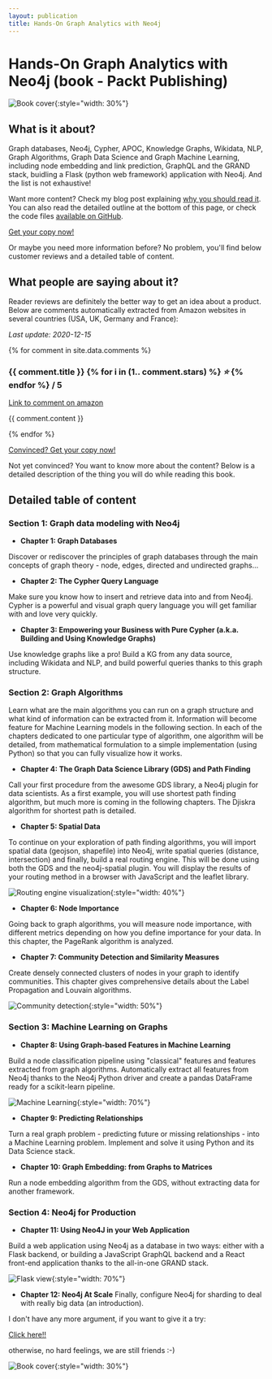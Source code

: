 ```yaml
---
layout: publication
title: Hands-On Graph Analytics with Neo4j
---
```


# Hands-On Graph Analytics with Neo4j (book - Packt Publishing)

![Book cover](/img/51vPQ6l1RdL.jpg){:style="width: 30%"}

## What is it about?

Graph databases, Neo4j, Cypher, APOC, Knowledge Graphs, Wikidata, NLP, Graph Algorithms, Graph Data Science and Graph Machine Learning, including node embedding and link prediction, GraphQL and the GRAND stack, buidling a Flask (python web framework) application with Neo4j. And the list is not exhaustive!

Want more content? Check my blog post explaining [why you should read it](https://medium.com/@st3llasia/why-you-should-read-hands-on-graph-analytics-with-neo4j-b1a65c7ce654). You can also read the detailed outline at the bottom of this page, or check the code files [available on GitHub](https://github.com/PacktPublishing/Hands-On-Graph-Analytics-with-Neo4j).

<p class="p-button">
  <a href="https://www.amazon.com/gp/product/B08FBJ3B1S" class="button">Get your copy now!</a>
</p>

Or maybe you need more information before? No problem, you'll find below customer reviews and a detailed table of content.

## What people are saying about it?


Reader reviews are definitely the better way to get an idea about a product. Below are comments automatically extracted from Amazon websites in several countries (USA, UK, Germany and France):

_Last update: 2020-12-15_

<div class="comments-wrapper">
  {% for comment in site.data.comments %}
  <div class="comment-wrapper">
    <h3> {{ comment.title }}
      {% for i in (1.. comment.stars) %}
      <i>&#11088;</i>
      {% endfor %} / 5
    </h3>
    <a href="//{{comment.link}}">Link to comment on amazon</a>
    <p class="comment-content">{{ comment.content }}</p>
  </div>
  {% endfor %}
</div>

<p class="p-button">
  <a href="https://www.amazon.com/gp/product/B08FBJ3B1S" class="button">Convinced? Get your copy now!</a>
</p>

Not yet convinced? You want to know more about the content? Below is a detailed description of the thing you will do while reading this book.


## Detailed table of content

###  Section 1: Graph data modeling with Neo4j

- **Chapter 1: Graph Databases**

Discover or rediscover the principles of graph databases through the main concepts of graph theory - node, edges, directed and undirected graphs...

- **Chapter 2: The Cypher Query Language**

Make sure you know how to insert and retrieve data into and from Neo4j. Cypher is a powerful and visual graph query language you will get familiar with and love very quickly.

- **Chapter 3: Empowering your Business with Pure Cypher (a.k.a. Building and Using Knowledge Graphs)**

Use knowledge graphs like a pro! Build a KG from any data source, including Wikidata and NLP, and build powerful queries thanks to this graph structure.


### Section 2: Graph Algorithms

Learn what are the main algorithms you can run on a graph structure and what kind of information can be extracted from it. Information will become feature for Machine Learning models in the following section. In each of the chapters dedicated to one particular type of algorithm, one algorithm will be detailed, from mathematical formulation to a simple implementation (using Python) so that you can fully visualize how it works.

- **Chapter 4: The Graph Data Science Library (GDS) and Path Finding**

Call your first procedure from the awesome GDS library, a Neo4j plugin for data scientists. As a first example, you will use shortest path finding algorithm, but much more is coming in the following chapters. The Djiskra algorithm for shortest path is detailed.

- **Chapter 5: Spatial Data**

To continue on your exploration of path finding algorithms, you will import spatial data (geojson, shapefile) into Neo4j, write spatial queries (distance, intersection) and finally, build a real routing engine. This will be done using both the GDS and the neo4j-spatial plugin. You will display the results of your routing method in a browser with JavaScript and the leaflet library.

![Routing engine visualization](/img/pub/hogan/ch5_routing_engine_visualization.png){:style="width: 40%"}


- **Chapter 6: Node Importance**

Going back to graph algorithms, you will measure node importance, with different metrics depending on how you define importance for your data. In this chapter, the PageRank algorithm is analyzed.

- **Chapter 7: Community Detection and Similarity Measures**

Create densely connected clusters of nodes in your graph to identify communities. This chapter gives comprehensive details about the Label Propagation and Louvain algorithms.

![Community detection](/img/pub/hogan/ch7_community_detection.png){:style="width: 50%"}


### Section 3: Machine Learning on Graphs

- **Chapter 8: Using Graph-based Features in Machine Learning**

Build a node classification pipeline using "classical" features and features extracted from graph algorithms. Automatically extract all features from Neo4j thanks to the Neo4j Python driver and create a pandas DataFrame ready for a scikit-learn pipeline.

![Machine Learning](/img/pub/hogan/ch8_sklearn_pipeline.png){:style="width: 70%"}

- **Chapter 9: Predicting Relationships**

Turn a real graph problem - predicting future or missing relationships - into a Machine Learning problem. Implement and solve it using Python and its Data Science stack.

- **Chapter 10: Graph Embedding: from Graphs to Matrices**

Run a node embedding algorithm from the GDS, without extracting data for another framework.


### Section 4: Neo4j for Production

- **Chapter 11: Using Neo4J in your Web Application**

Build a web application using Neo4j as a database in two ways: either with a Flask backend, or building a JavaScript GraphQL backend and a React front-end application thanks to the all-in-one GRAND stack.

![Flask view](/img/pub/hogan/ch11_flask_view.png){:style="width: 70%"}

- **Chapter 12: Neo4j At Scale**
    Finally, configure Neo4j for sharding to deal with really big data (an introduction).

<p class="margin"></p>

I don't have any more argument, if you want to give it a try:
<p class="p-button">
  <a href="https://www.amazon.com/gp/product/B08FBJ3B1S" class="button">Click here!!</a>
</p>

otherwise, no hard feelings, we are still friends :-)

<p class="clear"></p>

![Book cover](/img/51vPQ6l1RdL.jpg){:style="width: 30%"}

<p class="margin"></p>
